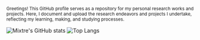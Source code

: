 <sub>Greetings! This GitHub profile serves as a repository for my personal research works and projects. Here, I document and upload the research endeavors and projects I undertake, reflecting my learning, making, and studying processes.</sub>

![Mixtre's GitHub stats](https://github-readme-stats.vercel.app/api?username=Mixtre&show_icons=true&theme=aura&hide_border=true) ![Top Langs](https://github-readme-stats.vercel.app/api/top-langs/?username=Mixtre&theme=aura&hide_border=true&layout=compact)
